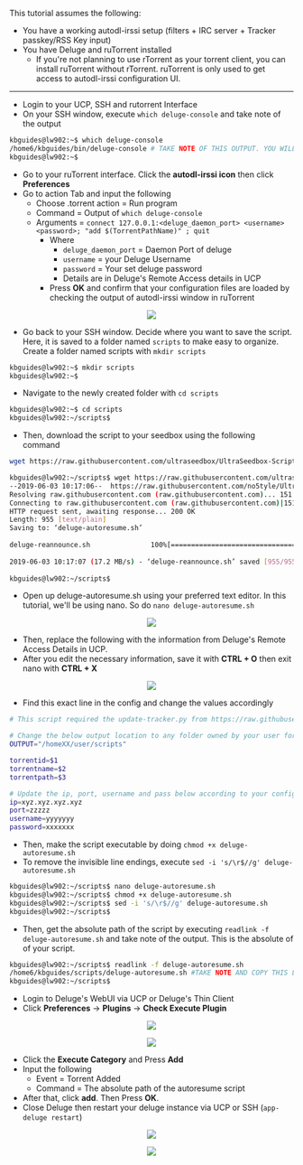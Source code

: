 This tutorial assumes the following:

* You have a working autodl-irssi setup (filters + IRC server + Tracker passkey/RSS Key input)
* You have Deluge and ruTorrent installed
  * If you're not planning to use rTorrent as your torrent client, you can install ruTorrent without rTorrent. ruTorrent is only used to get access to autodl-irssi configuration UI.

***

* Login to your UCP, SSH and rutorrent Interface
* On your SSH window, execute `which deluge-console` and take note of the output

```sh
kbguides@lw902:~$ which deluge-console
/home6/kbguides/bin/deluge-console # TAKE NOTE OF THIS OUTPUT. YOU WILL NEED THIS LATER
kbguides@lw902:~$
```

* Go to your ruTorrent interface. Click the **autodl-irssi icon** then click **Preferences**
* Go to action Tab and input the following
  * Choose .torrent action = Run program
  * Command = Output of `which deluge-console`
  * Arguments = `connect 127.0.0.1:<deluge_daemon_port> <username> <password>; "add $(TorrentPathName)" ; quit`
    * Where
      * `deluge_daemon_port` = Daemon Port of deluge
      * `username` = your Deluge Username
      * `password` = Your set deluge password
      * Details are in Deluge's Remote Access details in UCP
    * Press **OK** and confirm that your configuration files are loaded by checking the output of autodl-irssi window in ruTorrent

<p align="center"><img src="https://docs.usbx.me/uploads/images/gallery/2019-11/image2019-6-3_9-21-3%5B1%5D.png"></p>

* Go back to your SSH window. Decide where you want to save the script. Here, it is saved to a folder named `scripts` to make easy to organize. Create a folder named scripts with `mkdir scripts`

```sh
kbguides@lw902:~$ mkdir scripts
kbguides@lw902:~$
```

* Navigate to the newly created folder with `cd scripts`

```sh
kbguides@lw902:~$ cd scripts
kbguides@lw902:~/scripts$
```

* Then, download the script to your seedbox using the following command

```sh
wget https://raw.githubusercontent.com/ultraseedbox/UltraSeedbox-Scripts/master/Deluge/deluge-reannounce.sh
```

```sh
kbguides@lw902:~/scripts$ wget https://raw.githubusercontent.com/ultraseedbox/UltraSeedbox-Scripts/master/Deluge/deluge-reannounce.sh
--2019-06-03 10:17:06--  https://raw.githubusercontent.com/no5tyle/UltraSeedbox-Scripts/master/Deluge/deluge-reannounce.sh
Resolving raw.githubusercontent.com (raw.githubusercontent.com)... 151.101.0.133, 151.101.64.133, 151.101.128.133, ...
Connecting to raw.githubusercontent.com (raw.githubusercontent.com)|151.101.0.133|:443... connected.
HTTP request sent, awaiting response... 200 OK
Length: 955 [text/plain]
Saving to: ‘deluge-autoresume.sh’
 
deluge-reannounce.sh               100%[=============================================================>]     955  --.-KB/s    in 0s
 
2019-06-03 10:17:07 (17.2 MB/s) - ‘deluge-reannounce.sh’ saved [955/955]
 
kbguides@lw902:~/scripts$
```

* Open up deluge-autoresume.sh using your preferred text editor. In this tutorial, we'll be using nano. So do `nano deluge-autoresume.sh`

<p align="center"><img src="https://docs.usbx.me/uploads/images/gallery/2020-02/scaled-1680-/image-1582618070101.png"></p>

* Then, replace the following with the information from Deluge's Remote Access Details in UCP.
* After you edit the necessary information, save it with **CTRL + O** then exit nano with **CTRL + X**

<p align="center"><img src="https://docs.usbx.me/uploads/images/gallery/2019-11/image2019-5-15_5-5-37%5B1%5D.png"></p>

* Find this exact line in the config and change the values accordingly

```sh
# This script required the update-tracker.py from https://raw.githubusercontent.com/s0undt3ch/Deluge/master/delu$

# Change the below output location to any folder owned by your user for which you have write permissions
OUTPUT="/homeXX/user/scripts"

torrentid=$1
torrentname=$2
torrentpath=$3

# Update the ip, port, username and pass below according to your configuration
ip=xyz.xyz.xyz.xyz
port=zzzzz
username=yyyyyyy
password=xxxxxxx
```

* Then, make the script executable by doing `chmod +x deluge-autoresume.sh`
*   To remove the invisible line endings, execute `sed -i 's/\r$//g' deluge-autoresume.sh`

```sh
kbguides@lw902:~/scripts$ nano deluge-autoresume.sh
kbguides@lw902:~/scripts$ chmod +x deluge-autoresume.sh
kbguides@lw902:~/scripts$ sed -i 's/\r$//g' deluge-autoresume.sh
kbguides@lw902:~/scripts$
```

* Then, get the absolute path of the script by executing `readlink -f deluge-autoresume.sh` and take note of the output. This is the absolute of of your script.

```sh
kbguides@lw902:~/scripts$ readlink -f deluge-autoresume.sh
/home6/kbguides/scripts/deluge-autoresume.sh #TAKE NOTE AND COPY THIS LINE. YOU WILL NEED THIS LATER.
kbguides@lw902:~/scripts$
```

* Login to Deluge's WebUI via UCP or Deluge's Thin Client
* Click **Preferences** → **Plugins** → **Check Execute Plugin**

<p align="center"><img src="https://docs.usbx.me/uploads/images/gallery/2019-11/image2019-6-3_8-45-36%5B1%5D.png"></p>
<p align="center"><img src="https://docs.usbx.me/uploads/images/gallery/2019-11/image2019-6-3_8-43-42%5B1%5D.png"></p>

* Click the **Execute Category** and Press **Add**
* Input the following
  * Event = Torrent Added
  * Command = The absolute path of the autoresume script
* After that, click **add**. Then Press **OK**.
* Close Deluge then restart your deluge instance via UCP or SSH (`app-deluge restart`)

<p align="center"><img src="https://docs.usbx.me/uploads/images/gallery/2019-11/image2019-6-3_8-52-30%5B1%5D.png"></p>
<p align="center"><img src="https://docs.usbx.me/uploads/images/gallery/2019-11/image2019-6-3_8-53-23%5B1%5D.png"></p>